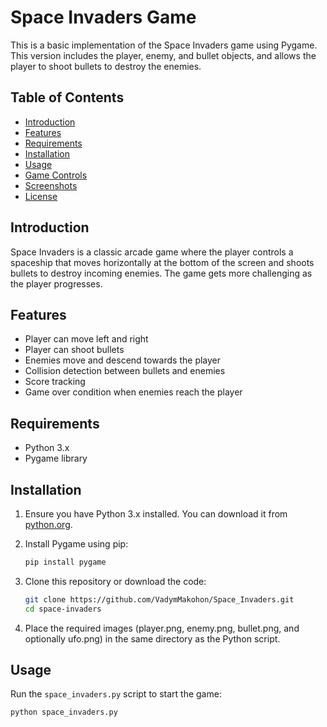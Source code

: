 # Space Invaders Game

This  is a basic implementation of the Space Invaders game using Pygame. This version includes the player, enemy, and bullet objects, and allows the player to shoot bullets to destroy the enemies.

## Table of Contents

- [Introduction](#introduction)
- [Features](#features)
- [Requirements](#requirements)
- [Installation](#installation)
- [Usage](#usage)
- [Game Controls](#game-controls)
- [Screenshots](#screenshots)
- [License](#license)

## Introduction

Space Invaders is a classic arcade game where the player controls a spaceship that moves horizontally at the bottom of the screen and shoots bullets to destroy incoming enemies. The game gets more challenging as the player progresses.

## Features

- Player can move left and right
- Player can shoot bullets
- Enemies move and descend towards the player
- Collision detection between bullets and enemies
- Score tracking
- Game over condition when enemies reach the player

## Requirements

- Python 3.x
- Pygame library

## Installation

1. Ensure you have Python 3.x installed. You can download it from [python.org](https://www.python.org/).

2. Install Pygame using pip:
    ```bash
    pip install pygame
    ```

3. Clone this repository or download the code:
    ```bash
    git clone https://github.com/VadymMakohon/Space_Invaders.git
    cd space-invaders
    ```

4. Place the required images (player.png, enemy.png, bullet.png, and optionally ufo.png) in the same directory as the Python script.

## Usage

Run the `space_invaders.py` script to start the game:
```bash
python space_invaders.py